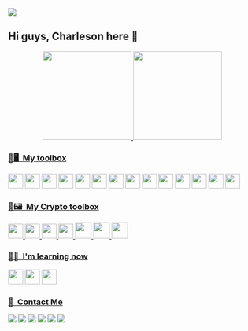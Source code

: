 <img src="https://media.licdn.com/dms/image/v2/D4E16AQHlxc2qSD5egg/profile-displaybackgroundimage-shrink_350_1400/profile-displaybackgroundimage-shrink_350_1400/0/1700105021622?e=1738195200&v=beta&t=JU0OtZHEJVewAsqrnofZFVWA7w0Wf8dppQcSpLZQaQ8"/>

## Hi guys, Charleson here 🦆

<div align="center">
<a href="https://github.com/charlesonr">
<img height="180em" src="http://github-readme-stats.vercel.app/api?username=charlesonr&count_private=false&show_icons=true&theme=github_dark"/>
<img height="180em" src="http://github-readme-stats.vercel.app/api/top-langs?username=charlesonr&layout=compact&theme=github_dark"/>
</div>



### 🧰🖥 &nbsp;My toolbox
 <img src="https://cdn.jsdelivr.net/gh/devicons/devicon/icons/javascript/javascript-original.svg" height="30" width="30" /> <img src="https://cdn.jsdelivr.net/gh/devicons/devicon/icons/typescript/typescript-original.svg" height="30" width="30" /> <img src="https://cdn.jsdelivr.net/gh/devicons/devicon/icons/nodejs/nodejs-original.svg" height="30" width="30" /> <img src="https://cdn.jsdelivr.net/gh/devicons/devicon/icons/mysql/mysql-original-wordmark.svg" height="30" width="30"/> <img src="https://cdn.jsdelivr.net/gh/devicons/devicon/icons/python/python-original.svg" height="30" width="30"/> <img src="https://cdn.jsdelivr.net/gh/devicons/devicon/icons/git/git-original.svg" height="30" width="30"/> <img src="https://cdn.jsdelivr.net/gh/devicons/devicon/icons/linux/linux-original.svg" height="30" width="30"/> <img src="https://cdn.jsdelivr.net/gh/devicons/devicon/icons/vscode/vscode-original.svg" height="30" width="30"/> <img src="https://cdn.jsdelivr.net/gh/devicons/devicon/icons/npm/npm-original-wordmark.svg" height="30" width="30"/> 
<img src="https://avatars.githubusercontent.com/u/13749115?s=280&v=4" height="30" width="30"/> <img src="https://cdn.jsdelivr.net/gh/devicons/devicon@latest/icons/msdos/msdos-original.svg" height="30" width="30"/> <img src="https://cdn.jsdelivr.net/gh/devicons/devicon@latest/icons/putty/putty-original.svg" height="30" width="30"/> <img src="https://cdn.jsdelivr.net/gh/devicons/devicon@latest/icons/trello/trello-original.svg" height="30" width="30"/> <img src="https://cdn.jsdelivr.net/gh/devicons/devicon@latest/icons/ubuntu/ubuntu-original.svg" height="30" width="30"/> 
 
 ### 🧰🖼 &nbsp;My Crypto toolbox
 <img src="https://cryptologos.cc/logos/bitcoin-btc-logo.svg?v=023" height="30" width="30"/> <img src="https://cryptologos.cc/logos/ethereum-eth-logo.svg?v=023" height="30" width="30"/> <img src="https://cryptologos.cc/logos/bnb-bnb-logo.svg?v=023" height="30" width="30"/> <img src="https://storage.googleapis.com/opensea-static/Logomark/Logomark-Blue.svg" height="30" width="30"/> <img src="https://upload.wikimedia.org/wikipedia/commons/3/36/MetaMask_Fox.svg" height="33" width="33"/> <img src="https://cdn.jsdelivr.net/gh/devicons/devicon@latest/icons/polygon/polygon-original.svg" height="33" width="33"/> <img src="https://cryptologos.cc/logos/chainlink-link-logo.svg?v=035" height="33" width="33"/>

### 📖📒 &nbsp;I'm learning now
<img src="https://cdn.jsdelivr.net/gh/devicons/devicon@latest/icons/docker/docker-original-wordmark.svg" height="30" width="30"/> <img src="https://cdn.jsdelivr.net/gh/devicons/devicon@latest/icons/amazonwebservices/amazonwebservices-original-wordmark.svg" height="30" width="30"/> <img src="https://cdn.jsdelivr.net/gh/devicons/devicon@latest/icons/redhat/redhat-original-wordmark.svg" height="30" width="30"/> 
 
### 📠 &nbsp;Contact Me
<a href="mailto:charlesonribeiro@gmail.com"><img src="https://img.shields.io/badge/Gmail-D14836?style=for-the-badge&logo=gmail&logoColor=white"/></a>  <a href="https://codepen.io/charlesonr"> <img src="https://img.shields.io/badge/Codepen-000000?style=for-the-badge&logo=codepen&logoColor=white"/></a> <a href="https://www.linkedin.com/in/charlesongr/"> <img src="https://img.shields.io/badge/LinkedIn-0077B5?style=for-the-badge&logo=linkedin&logoColor=white" href="https://www.linkedin.com/in/charlesongr/"/></a> <a href="https://dev.to/charlesonr"><img src="https://img.shields.io/badge/dev.to-0A0A0A?style=for-the-badge&logo=devdotto&logoColor=white"/></a> <a href="https://medium.com/@cgrguedesribeiro"> <img src="https://img.shields.io/badge/Medium-12100E?style=for-the-badge&logo=medium&logoColor=white"></a> <a href="https://linktr.ee/charlesongr"> <img src="https://img.shields.io/badge/linktree-39E09B?style=for-the-badge&logo=linktree&logoColor=white"></a> 
          
          

 
